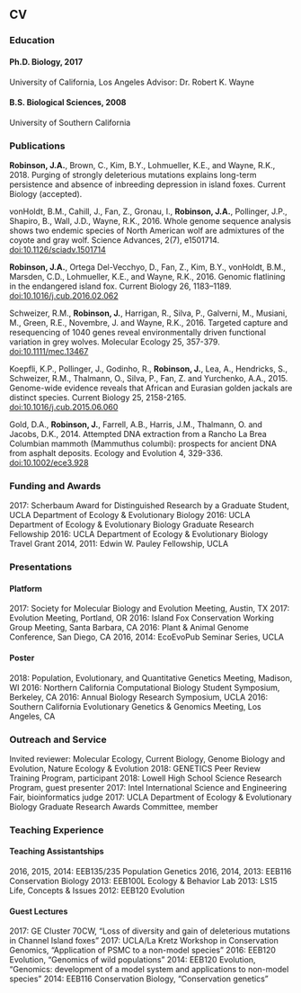 
## CV

### Education
#### Ph.D. Biology, 2017
University of California, Los Angeles
Advisor: Dr. Robert K. Wayne
  
#### B.S. Biological Sciences, 2008
University of Southern California


### Publications
**Robinson, J.A.**, Brown, C., Kim, B.Y., Lohmueller, K.E., and Wayne, R.K., 2018. Purging of strongly deleterious mutations explains long-term persistence and absence of inbreeding depression in island foxes. Current Biology (accepted).

vonHoldt, B.M., Cahill, J., Fan, Z., Gronau, I., **Robinson, J.A.**, Pollinger, J.P., Shapiro, B., Wall, J.D., Wayne, R.K., 2016. Whole genome sequence analysis shows two endemic species of North American wolf are admixtures of the coyote and gray wolf. Science Advances, 2(7), e1501714. [doi:10.1126/sciadv.1501714](https://doi.org/10.1126/sciadv.1501714)

**Robinson, J.A.**, Ortega Del-Vecchyo, D., Fan, Z., Kim, B.Y., vonHoldt, B.M., Marsden, C.D., Lohmueller, K.E., and Wayne, R.K., 2016. Genomic flatlining in the endangered island fox. Current Biology 26, 1183–1189. [doi:10.1016/j.cub.2016.02.062](https://doi.org/10.1016/j.cub.2016.02.062)

Schweizer, R.M., **Robinson, J.**, Harrigan, R., Silva, P., Galverni, M., Musiani, M., Green, R.E., Novembre, J. and Wayne, R.K., 2016. Targeted capture and resequencing of 1040 genes reveal environmentally driven functional variation in grey wolves. Molecular Ecology 25, 357-379. [doi:10.1111/mec.13467](https://doi.org/10.1111/mec.13467)

Koepfli, K.P., Pollinger, J., Godinho, R., **Robinson, J.**, Lea, A., Hendricks, S., Schweizer, R.M., Thalmann, O., Silva, P., Fan, Z. and Yurchenko, A.A., 2015. Genome-wide evidence reveals that African and Eurasian golden jackals are distinct species. Current Biology 25, 2158-2165. [doi:10.1016/j.cub.2015.06.060](https://doi.org/10.1016/j.cub.2015.06.060)

Gold, D.A., **Robinson, J.**, Farrell, A.B., Harris, J.M., Thalmann, O. and Jacobs, D.K., 2014. Attempted DNA extraction from a Rancho La Brea Columbian mammoth (Mammuthus columbi): prospects for ancient DNA from asphalt deposits. Ecology and Evolution 4, 329-336. [doi:10.1002/ece3.928](https://doi.org/10.1002/ece3.928)


### Funding and Awards
2017: Scherbaum Award for Distinguished Research by a Graduate Student, UCLA Department of Ecology & Evolutionary Biology
2016: UCLA Department of Ecology & Evolutionary Biology Graduate Research Fellowship
2016: UCLA Department of Ecology & Evolutionary Biology Travel Grant
2014, 2011: Edwin W. Pauley Fellowship, UCLA


### Presentations
#### Platform
2017: Society for Molecular Biology and Evolution Meeting, Austin, TX
2017: Evolution Meeting, Portland, OR
2016: Island Fox Conservation Working Group Meeting, Santa Barbara, CA
2016: Plant & Animal Genome Conference, San Diego, CA
2016, 2014: EcoEvoPub Seminar Series, UCLA

#### Poster
2018: Population, Evolutionary, and Quantitative Genetics Meeting, Madison, WI
2016: Northern California Computational Biology Student Symposium, Berkeley, CA
2016: Annual Biology Research Symposium, UCLA
2016: Southern California Evolutionary Genetics & Genomics Meeting, Los Angeles, CA


### Outreach and Service
Invited reviewer: Molecular Ecology, Current Biology, Genome Biology and Evolution, Nature Ecology & Evolution
2018: GENETICS Peer Review Training Program, participant
2018: Lowell High School Science Research Program, guest presenter
2017: Intel International Science and Engineering Fair, bioinformatics judge
2017: UCLA Department of Ecology & Evolutionary Biology Graduate Research Awards Committee, member


### Teaching Experience
#### Teaching Assistantships
2016, 2015, 2014: EEB135/235 Population Genetics
2016, 2014, 2013: EEB116 Conservation Biology
2013: EEB100L Ecology & Behavior Lab
2013: LS15 Life, Concepts & Issues
2012: EEB120 Evolution

#### Guest Lectures
2017: GE Cluster 70CW, “Loss of diversity and gain of deleterious mutations in Channel Island foxes” 
2017: UCLA/La Kretz Workshop in Conservation Genomics, “Application of PSMC to a non-model species”
2016: EEB120 Evolution, “Genomics of wild populations”
2014: EEB120 Evolution, “Genomics: development of a model system and applications to non-model species”
2014: EEB116 Conservation Biology, “Conservation genetics”
